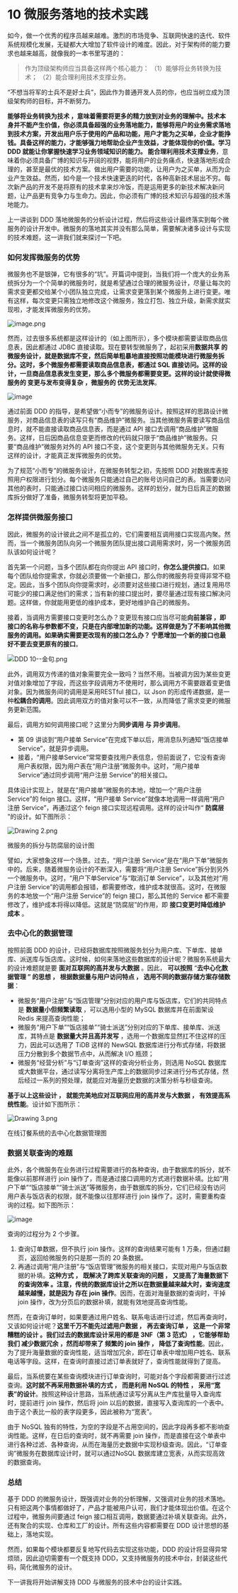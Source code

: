 # 10 微服务落地的技术实践

如今，做一个优秀的程序员越来越难。激烈的市场竞争、互联网快速的迭代、软件系统规模化发展，无疑都大大增加了软件设计的难度。因此，对于架构师的能力要求也越来越高，就像我的一本书里写道的：

> 作为顶级架构师应当具备这样两个核心能力： （1）能够将业务转换为技术； （2）能合理利用技术支撑业务。

“不想当将军的士兵不是好士兵”，因此作为普通开发人员的你，也应当树立成为顶级架构师的目标，并不断努力。

**能够将业务转换为技术 **，意味着需要将更多的精力放到对业务的理解中。技术本身并不能产生价值，你必须具备超强的业务落地能力，能够将用户的业务需求落地到技术方案，开发出用户乐于使用的产品和功能，用户才能为之买单，企业才能挣钱。具备这样的能力，才能够强力地帮助企业产生效益，才能体现你的价值。学习 DDD 就能让你掌握快速学习业务领域知识的能力。** 能合理利用技术支撑业务**，意味着你必须具备广博的知识与开阔的视野，能将用户的业务痛点，快速落地形成合理的，甚至是最优的技术方案。做出用户需要的功能，让用户为之买单，从而为企业产生效益。然而，如今是一个技术快速更迭的时代，各种高新技术层出不穷。每次新产品的开发不是将原有的技术拿来炒冷饭，而是运用更多的新技术解决新问题，让产品更有竞争力与生命力。因此，你必须有广博的技术知识与超强的技术落地能力。

上一讲谈到 DDD 落地微服务的分析设计过程，然后将这些设计最终落实到每个微服务的设计开发中。微服务的落地其实并没有那么简单，需要解决诸多设计与实现的技术难题，这一讲我们就来探讨一下吧。

### 如何发挥微服务的优势

微服务也不是银弹，它有很多的“坑”。开篇词中提到，当我们将一个庞大的业务系统拆分为一个个简单的微服务时，就是希望通过合理的微服务设计，尽量让每次的需求变更都交给某个小团队独立完成，让需求变更落到某个微服务上进行变更。唯有这样，每次变更只需独立地修改这个微服务，独立打包、独立升级，新需求就实现啦，才能发挥微服务的优势。

![image.png](assets/CgqCHl_YfiGANvdnAAB4Gw-K8Ng757.png)

然而，过去很多系统都是这样设计的（如上图所示），多个模块都需要读取商品信息表，因此都通过 JDBC 直接读取。现在要转型微服务了，起初采用**数据共享 **的微服务设计，就是数据库不变，然后简单粗暴地直接按照功能模块进行微服务拆分。这时，多个微服务都需要读取商品信息表，都通过 SQL 直接访问。这样的设计，一旦商品信息表发生变更，那么多个微服务都需要变更。这样的设计就使得微服务的** 变更与发布变得复杂 **，微服务的** 优势无法发挥**。

![image](assets/CgqCHl_YfjCAZKv9AABt2_Tef90440.png)

通过前面 DDD 的指导，是希望做“小而专”的微服务设计。按照这样的思路设计微服务，对商品信息表的读写只有“商品维护”微服务。当其他微服务需要读写商品信息时，就不能直接读取商品信息表，而是通过 API 接口去调用“商品维护”微服务。这样，日后因商品信息变更而修改的代码就只限于“商品维护”微服务。只要“商品维护”微服务对外的 API 接口不变，这个变更则与其他微服务无关。只有这样的设计，才能真正发挥微服务的优势。

为了规范“小而专”的微服务设计，在微服务转型之初，先按照 DDD 对数据库表按照用户权限进行划分。每个微服务只能通过自己的账号访问自己的表。当需要访问其他的表时，只能通过接口访问相应的微服务。这样的划分，就为日后真正的数据库拆分做好了准备，微服务转型将更加平稳。

### 怎样提供微服务接口

因此，微服务的设计彼此之间不是孤立的，它们需要相互调用接口实现高内聚。然而，当一个微服务团队向另一个微服务团队提出接口调用需求时，另一个微服务团队该如何设计呢？

首先第一个问题，当多个团队都在向你提出 API 接口时，**你怎么提供接口**。如果每个团队给你提需求，你就必须要做一个新接口，那么你的微服务将变得非常不稳定。因此，当多个团队向你提需求时，必须要对这些接口进行规划，通过复用用尽可能少的接口满足他们的需求；当有新的接口提出时，要尽量通过现有接口解决问题。这样做，你就能用更低的维护成本，更好地维护自己的微服务。

接着，当调用方需要接口变更时怎么办？变更现有接口应当尽可能**向前兼容 **，即接口的名称与参数都不变，只是在内部增加新的功能。这样做是为了不影响其他微服务的调用。如果确实需要更改现有的接口怎么办？** 宁愿增加一个新的接口也最好不要去变更原有的接口**。

![DDD 10--金句.png](assets/Ciqc1F_YfkCAJF6yAAEHWZqB_VU738.png)

此外，调用双方传递的值对象需要完全一致吗？当然不用。当被调方因为某些变更对值对象增加了字段，而这些字段调用方不使用时，那么调用方不需要跟着变更值对象。因为微服务间的调用是采用RESTful 接口，以 Json 的形成传递数据，是一种**松耦合的调用**。因此调用双方的值对象可以不一致，从而降低了需求变更的微服务更新范围。

最后，调用方如何调用接口呢？这里分为**同步调用 **与** 异步调用**。

- 第 09 讲谈到“用户接单 Service”在完成下单以后，用消息队列通知“饭店接单 Service”，就是异步调用。
- 接着，“用户接单Service”常常要查找用户表信息，但前面说了，它没有查询用户表权限，因为用户表在“用户注册”微服务中。这时，“用户接单 Service”通过同步调用“用户注册 Service”的相关接口。

具体设计实现上，就是在“用户接单”微服务的本地，增加一个“用户注册 Service”的 feign 接口。这样，“用户接单 Service”就像本地调用一样调用“用户注册 Service”，再通过这个 feign 接口实现远程调用。这样的设计叫作“ **防腐层** ”的设计。如下图所示：

![Drawing 2.png](assets/Ciqc1F_PHxGAKZQJAADJmVVEwcE418.png)

微服务的拆分与防腐层的设计图

譬如，大家想象这样一个场景。过去，“用户注册 Service”是在“用户下单”微服务中的。后来，随着微服务设计的不断深入，需要将“用户注册 Service”拆分到另外一个微服务中。这时，“用户下单Service”与“取消订单 Service”，以及其他对“用户注册 Service”的调用都会报错，都需要修改，维护成本就很高。这时，在微服务的本地放一个“用户注册 Service”的 feign 接口，那么其他的 Service 都不需要修改了，维护成本将得以降低。这就是“防腐层”的作用，即 **接口变更时降低维护成本** 。

### 去中心化的数据管理

按照前面 DDD 的设计，已经将数据库按照微服务划分为用户库、下单库、接单库、派送库与饭店库。这时候，如何来落地这些数据库的设计呢？微服务系统最大的设计难题就是要 **面对互联网的高并发与大数据** 。因此， **可以按照** “**去中心化数据管理 **”** 的思想 **，** 根据数据量与用户访问特点 **，** 选用不同的数据存储方案存储数据**：

- 微服务“用户注册”与“饭店管理”分别对应的用户库与饭店库，它们的共同特点是 **数据量小但频繁读取** ，可以选用小型的 MySQL 数据库并在前面架设 Redis 来提高查询性能；
- 微服务“用户下单”“饭店接单”“骑士派送”分别对应的下单库、接单库、派送库，其特点是 **数据量大并且高并发写** ，选用一个数据库显然扛不住这样的压力，因此可以选用了 TiDB 这样的 NewSQL 数据库进行分布式存储，将数据压力分散到多个数据节点中，从而解决 I/O 瓶颈；
- 微服务“经营分析”与“订单查询”这样的查询分析业务，则选用 NoSQL 数据库或大数据平台，通过读写分离将生产库上的数据同步过来进行分布式存储，然后经过一系列的预处理，就能应对海量历史数据的决策分析与秒级查询。

**基于以上这些设计 **，** 就能完美地应对互联网应用的高并发与大数据 **，** 有效提高系统性能**。设计如下图所示：

![Drawing 3.png](assets/CgqCHl_PHyaAXlokAAPzBHQJW_U719.png)

在线订餐系统的去中心化数据管理图

### 数据关联查询的难题

此外，各个微服务在业务进行过程需要进行的各种查询，由于数据库的拆分，就不能像以前那样进行 join 操作了，而是通过接口调用的方式进行数据补填。比如“用户下单”“饭店接单”“骑士派送”等微服务，由于数据库的拆分，它们已经没有访问用户表与饭店表的权限，就不能像以往那样进行 join 操作了。这时，需要重构查询的过程。如下图所示：

![image](assets/CgqCHl_YfnGAdDcRAABzT74i0y8432.png)

查询的过程分为 2 个步骤。

1. 查询订单数据，但不执行 join 操作。这样的查询结果可能有 1 万条，但通过翻页，返回给微服务的只是那一页的 20 条数据。
1. 再通过调用“用户注册”与“饭店管理”微服务的相关接口，实现对用户与饭店数据的补填。**这种方式 **，** 既解决了跨库关联查询的问题 **，** 又提高了海量数据下的查询效率 **。注意，传统的数据库设计之所以在数据量越来越大时，查询速度越来越慢，就是因为** 存在 join 操作**。因而，在面对海量数据的查询时，干掉 join 操作，改为分页后的数据补填，就能有效地提高查询性能。

然而，在查询订单时，如果要通过用户姓名、联系电话进行过滤，然后再查询时，又该如何设计呢？**这里千万不能先过滤用户数据 **，** 再去查询订单 **，** 这是一个非常糟糕的设计 **。我们过去的数据库设计采用的都是** 3NF（第 3 范式） **，它能够帮助我们** 减少数据冗余 **，然而却带来了** 频繁的 join 操作 **，** 降低了查询性能**。因此，为了提升海量数据的查询性能，适当增加冗余，即在订单表中增加用户姓名、联系电话等字段。这样，在查询时直接过滤订单表就好了，查询性能就得到了提高。

最后，当系统要在某些查询模块进行订单查询时，可能对各个字段都需要进行过滤查询。**这时就不再采用数据补填的方式 **，** 而是利用 NoSQL 的特性 **，** 采用“宽表”的设计**。按照这种设计思路，当系统通过读写分离从生产库批量导入查询库时，提前进行 join 操作，然后将 join 以后的数据，直接写入查询库的一个表中。由于这个表比一般的表字段更多，因此被称为“宽表”。

由于 NoSQL 独有的特性，为空的字段是不占用空间的，因此字段再多都不影响查询性能。这样，在日后的查询时，就不再需要 join 操作，而是直接在这个单表中进行各种过滤、各种查询，从而在海量历史数据中实现秒级查询。因此，“订单查询”微服务在数据库设计时，就可以通过NoSQL 数据库建立宽表，从而实现高效的数据查询。

### 总结

基于 DDD 的微服务设计，既强调对业务的分析理解，又强调对业务的技术落地。只有把这两个事情都做好了，产品才能被用户认可，我们才能体现出价值。在这个过程中，微服务间要通过 feign 接口相互调用，数据要通过补填关联查询。此外，还有聚合的实现、仓库和工厂的设计。所有这些内容都需要在 DDD 设计思想的基础上，落地实现。

然而，如果每个模块都要反复地写代码去实现这些功能，DDD 的设计将显得异常烦琐，因此迫切需要有一个既支持 DDD，又支持微服务的技术中台，封装这些代码，简化微服务的设计。

下一讲我将开始讲解支持 DDD 与微服务的技术中台的设计实践。
